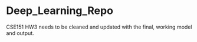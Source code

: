 # Deep_Learning_Repo

CSE151 HW3 needs to be cleaned and updated with the final, working model and output.

